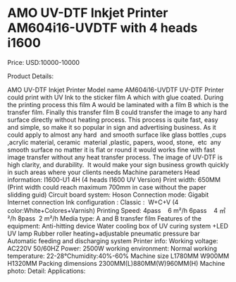 # AMO UV-DTF Inkjet Printer AM604i16-UVDTF with 4 heads i1600

Price: USD:10000-10000

Product Details:

AMO UV-DTF Inkjet Printer Model name AM604i16-UVDTF
UV-DTF Printer could print with UV Ink to the sticker film A which with glue coated. During the printing process this film A would be laminated with a film B which is the transfer film. Finally this transfer film B could transfer the image to any hard surface directly without heating process. This process is quite fast, easy and simple, so make it so popular in sign and advertising business. As it could apply to almost any hard  and smooth surface like glass bottles ,cups ,acrylic material, ceramic  material ,plastic, papers, wood, stone,  etc  any smooth surface no matter it is flat or round it would works fine with fast image transfer without any heat transfer process. The image of UV-DTF is  high clarity, and durability.  It would make your sign business growth quickly in such areas where your clients needs
Machine parameters
Head information:	I1600-U1 4H	(4 heads I1600 UV Version)
Print width:	650MM
(Print width could reach maximum 700mm in case without the paper slidding guid)
Circuit board system:	Hoson
Connection mode:	Gigabit Internet connection
Ink configuration	:
Classic :  W+C+V (4 color:White+Colores+Varnish)
Printing Speed:
4pass    6 m²/h
6pass    4 ㎡²/h
8pass  2 m²/h
Media type:
A and B transfer film
Features of the equipment:
Anti-hitting device
Water cooling box of UV curing system +LED UV lamp
Rubber roller heating+adjustable pneumatic pressure bar
Automatic feeding and discharging system
Printer info:
Working voltage:	AC220V 50/60HZ
Power:	2500W
working environment:
Normal working temperature: 22-28℃humidity:40%-60%
Machine size	L1780MM W900MM H1320MM
Packing dimensions
2300MM(L)880MM(W)960MM(H)
Machine photo:
Detail:
Applications: